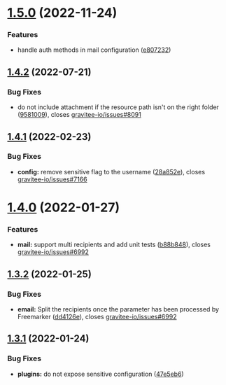 # [1.5.0](https://github.com/gravitee-io/gravitee-notifier-email/compare/1.4.2...1.5.0) (2022-11-24)


### Features

* handle auth methods in mail configuration ([e807232](https://github.com/gravitee-io/gravitee-notifier-email/commit/e8072324adf0b9dbcd0c63ef13ebdc41923317aa))

## [1.4.2](https://github.com/gravitee-io/gravitee-notifier-email/compare/1.4.1...1.4.2) (2022-07-21)


### Bug Fixes

* do not include attachment if the resource path isn't on the right folder ([9581009](https://github.com/gravitee-io/gravitee-notifier-email/commit/9581009355be1741cd955a2f9ff78028f7fc4207)), closes [gravitee-io/issues#8091](https://github.com/gravitee-io/issues/issues/8091)

## [1.4.1](https://github.com/gravitee-io/gravitee-notifier-email/compare/1.4.0...1.4.1) (2022-02-23)


### Bug Fixes

* **config:** remove sensitive flag to the username ([28a852e](https://github.com/gravitee-io/gravitee-notifier-email/commit/28a852eeeb8ac920085e0ae8bdfb34ab32aebf73)), closes [gravitee-io/issues#7166](https://github.com/gravitee-io/issues/issues/7166)

# [1.4.0](https://github.com/gravitee-io/gravitee-notifier-email/compare/1.3.2...1.4.0) (2022-01-27)


### Features

* **mail:** support multi recipients and add unit tests ([b88b848](https://github.com/gravitee-io/gravitee-notifier-email/commit/b88b8487f9992fabc6c465f959de4db1a3174e4e)), closes [gravitee-io/issues#6992](https://github.com/gravitee-io/issues/issues/6992)

## [1.3.2](https://github.com/gravitee-io/gravitee-notifier-email/compare/1.3.1...1.3.2) (2022-01-25)


### Bug Fixes

* **email:** Split the recipients once the parameter has been processed by Freemarker ([dd4126e](https://github.com/gravitee-io/gravitee-notifier-email/commit/dd4126e0327dc0cd06880d55ce5bc579301ca74e)), closes [gravitee-io/issues#6992](https://github.com/gravitee-io/issues/issues/6992)

## [1.3.1](https://github.com/gravitee-io/gravitee-notifier-email/compare/1.3.0...1.3.1) (2022-01-24)


### Bug Fixes

* **plugins:** do not expose sensitive configuration ([47e5eb6](https://github.com/gravitee-io/gravitee-notifier-email/commit/47e5eb6606d6dfaa5bcede12c638d81d8615602a))
